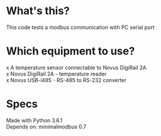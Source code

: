 # What's this?
This code tests a modbus communication with PC serial port

# Which equipment to use?
x A temperature sensor connectable to Novus DigiRail 2A \
x Novus DigiRail 2A -  temperature reader \
x Novus USB-i485 - RS-485 to RS-232 converter

# Specs
Made with Python 3.6.1 \
Depends on: minimalmodbus 0.7


 

